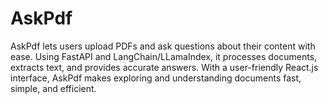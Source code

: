 # AskPdf
AskPdf lets users upload PDFs and ask questions about their content with ease. Using FastAPI and LangChain/LLamaIndex, it processes documents, extracts text, and provides accurate answers. With a user-friendly React.js interface, AskPdf makes exploring and understanding documents fast, simple, and efficient.
